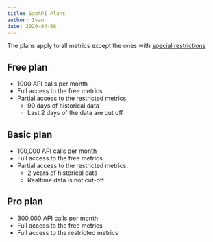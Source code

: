 ```yaml
---
title: SanAPI Plans
author: Ivan
date: 2020-04-08
---
```


The plans apply to all metrics except the ones with [special restrictions](/products-and-plans/access-plans/special-restrictions)

## Free plan

- 1000 API calls per month
- Full access to the free metrics
- Partial access to the restricted metrics:
  - 90 days of historical data
  - Last 2 days of the data are cut off

## Basic plan

- 100,000 API calls per month
- Full access to the free metrics
- Partial access to the restricted metrics:
  - 2 years of historical data
  - Realtime data is not cut-off

## Pro plan

- 300,000 API calls per month
- Full access to the free metrics
- Full access to the restricted metrics
